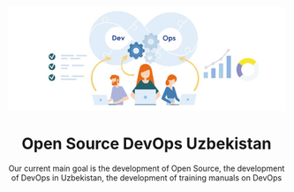 ![DevOps Uzbekistan](https://github.com/devops-uz/.github/blob/master/assets/banner1.jpg) 

<p align="center"><h1 align="center">Open Source DevOps Uzbekistan</h1></p>

<p align="center">Our current main goal is the development of Open Source, the development of DevOps in Uzbekistan, the development of training manuals on DevOps</p>
